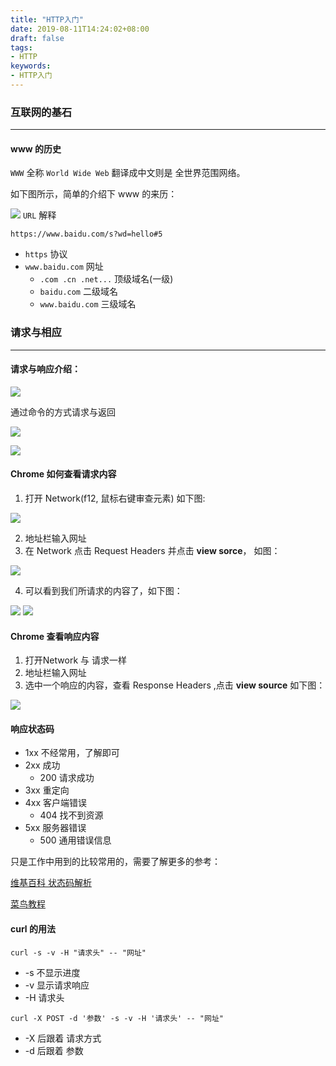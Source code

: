 ```yaml
---
title: "HTTP入门"
date: 2019-08-11T14:24:02+08:00
draft: false
tags:
- HTTP
keywords:
- HTTP入门
---
```


<!--more-->

### 互联网的基石

------

#### www 的历史

`WWW` 全称 `World Wide Web` 翻译成中文则是 全世界范围网络。

如下图所示，简单的介绍下 www 的来历：

![](https://user-gold-cdn.xitu.io/2019/7/13/16be98d6cd6b590b?w=839&h=568&f=png&s=82012)
`URL` 解释

`https://www.baidu.com/s?wd=hello#5`

- `https` 协议
- `www.baidu.com` 网址
  - `.com .cn .net...` 顶级域名(一级)
  - `baidu.com` 二级域名
  - `www.baidu.com` 三级域名

### 请求与相应

------

#### 请求与响应介绍：

![](https://user-gold-cdn.xitu.io/2019/7/13/16be98e1accacff2?w=1362&h=471&f=png&s=108472)

通过命令的方式请求与返回

![](https://user-gold-cdn.xitu.io/2019/7/13/16be99296942f7f4?w=761&h=517&f=png&s=533230)

![](https://user-gold-cdn.xitu.io/2019/7/13/16be992d215c99cc?w=729&h=513&f=png&s=566120)

#### Chrome 如何查看请求内容

1. 打开 Network(f12, 鼠标右键审查元素) 如下图:

![](https://user-gold-cdn.xitu.io/2019/7/13/16be98ee9ef14ea7?w=1433&h=322&f=png&s=67183)

2. 地址栏输入网址
3. 在 Network 点击 Request Headers 并点击 **view sorce**， 如图：

![](https://user-gold-cdn.xitu.io/2019/7/13/16be98f86b5abd60?w=1438&h=537&f=png&s=200310)

4. 可以看到我们所请求的内容了，如下图：

![](https://user-gold-cdn.xitu.io/2019/7/13/16be98fc22bfa40b?w=1406&h=551&f=png&s=199369)
![](https://user-gold-cdn.xitu.io/2019/7/13/16be99018305137a?w=1035&h=543&f=png&s=171247)

#### Chrome 查看响应内容

1. 打开Network 与 请求一样
2. 地址栏输入网址
3. 选中一个响应的内容，查看 Response Headers ,点击 **view source** 如下图：

![](https://user-gold-cdn.xitu.io/2019/7/13/16be9908d7bdbe7e?w=904&h=333&f=png&s=71903)

#### 响应状态码

- 1xx 不经常用，了解即可
- 2xx 成功 
  - 200 请求成功
- 3xx 重定向
- 4xx 客户端错误
  - 404 找不到资源
- 5xx 服务器错误
  - 500 通用错误信息

只是工作中用到的比较常用的，需要了解更多的参考：

[维基百科 状态码解析](<https://zh.wikipedia.org/wiki/HTTP%E7%8A%B6%E6%80%81%E7%A0%81>)

[菜鸟教程](<https://www.runoob.com/http/http-status-codes.html>)

#### curl 的用法

`curl -s -v -H "请求头" -- "网址"`

- -s 不显示进度
- -v 显示请求响应
- -H 请求头

`curl -X POST -d '参数' -s -v -H '请求头' -- "网址"`

- -X 后跟着 请求方式
- -d 后跟着 参数

